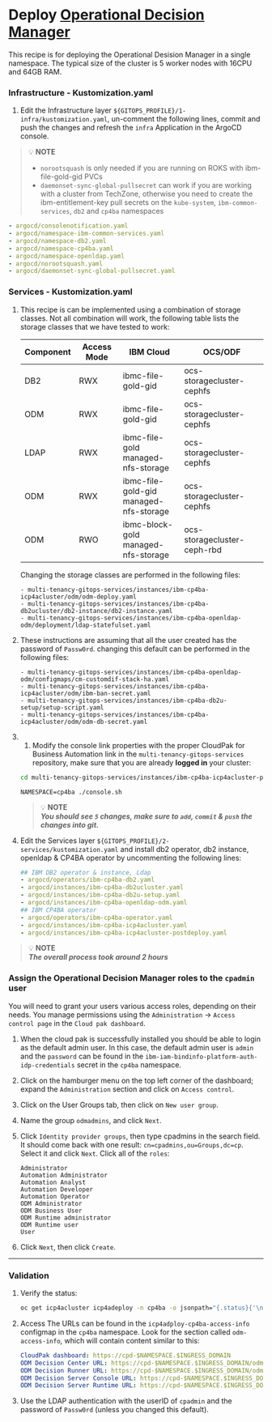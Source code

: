 # Deploy [Operational Decision Manager](https://www.ibm.com/products/operational-decision-manager)

This recipe is for deploying the Operational Desision Manager in a single namespace. The typical size of the cluster is 5 worker nodes with 16CPU and 64GB RAM.  

### Infrastructure - Kustomization.yaml
1. Edit the Infrastructure layer `${GITOPS_PROFILE}/1-infra/kustomization.yaml`, un-comment the following lines, commit and push the changes and refresh the `infra` Application in the ArgoCD console.

>  💡 **NOTE**  
>  - `norootsquash` is only needed if you are running on ROKS with ibm-file-gold-gid PVCs
>  - `daemonset-sync-global-pullsecret` can work if you are working with a cluster from TechZone, otherwise you need to create the ibm-entitlement-key pull secrets on the `kube-system`, `ibm-common-services`, `db2` and `cp4ba` namespaces


```yaml
- argocd/consolenotification.yaml
- argocd/namespace-ibm-common-services.yaml
- argocd/namespace-db2.yaml
- argocd/namespace-cp4ba.yaml
- argocd/namespace-openldap.yaml
- argocd/norootsquash.yaml
- argocd/daemonset-sync-global-pullsecret.yaml
```
    

### Services - Kustomization.yaml

1. This recipe is can be implemented using a combination of storage classes. Not all combination will work, the following table lists the storage classes that we have tested to work:

    | Component | Access Mode | IBM Cloud | OCS/ODF |
    | --- | --- | --- | --- |
    | DB2 | RWX | ibmc-file-gold-gid | ocs-storagecluster-cephfs |
    | ODM | RWX | ibmc-file-gold-gid | ocs-storagecluster-cephfs |
    | LDAP | RWX | ibmc-file-gold <br/> managed-nfs-storage | ocs-storagecluster-cephfs |
    | ODM | RWX | ibmc-file-gold-gid <br/> managed-nfs-storage | ocs-storagecluster-cephfs |
    | ODM | RWO | ibmc-block-gold <br/> managed-nfs-storage | ocs-storagecluster-ceph-rbd |

    Changing the storage classes are performed in the following files:
    ```
    - multi-tenancy-gitops-services/instances/ibm-cp4ba-icp4acluster/odm/odm-deploy.yaml
    - multi-tenancy-gitops-services/instances/ibm-cp4ba-db2ucluster/db2-instance/db2-instance.yaml
    - multi-tenancy-gitops-services/instances/ibm-cp4ba-openldap-odm/deployment/ldap-statefulset.yaml
    ```
1. These instructions are assuming that all the user created has the password of `Passw0rd`. changing this default can be performed in the following files:
    ```
    - multi-tenancy-gitops-services/instances/ibm-cp4ba-openldap-odm/configmaps/cm-customdif-stack-ha.yaml
    - multi-tenancy-gitops-services/instances/ibm-cp4ba-icp4acluster/odm/ibm-ban-secret.yaml
    - multi-tenancy-gitops-services/instances/ibm-cp4ba-db2u-setup/setup-script.yaml
    - multi-tenancy-gitops-services/instances/ibm-cp4ba-icp4acluster/odm/odm-db-secret.yaml
    ```
1. 1. Modify the console link properties with the proper CloudPak for Business Automation link in the `multi-tenancy-gitops-services` repository, make sure that you are already **logged in** your cluster:

    ```bash
    cd multi-tenancy-gitops-services/instances/ibm-cp4ba-icp4acluster-postdeploy/post-deploy
    ```
    ```
    NAMESPACE=cp4ba ./console.sh
    ```
    >  💡 **NOTE**  
    >  ***You should see `5` changes, make sure to `add`, `commit` & `push` the changes into git.***

1. Edit the Services layer `${GITOPS_PROFILE}/2-services/kustomization.yaml` and install db2 operator, db2 instance, openldap & CP4BA operator  by uncommenting the following lines: 
   
    ```yaml
    ## IBM DB2 operator & instance, Ldap
    - argocd/operators/ibm-cp4ba-db2.yaml
    - argocd/instances/ibm-cp4ba-db2ucluster.yaml
    - argocd/instances/ibm-cp4ba-db2u-setup.yaml
    - argocd/instances/ibm-cp4ba-openldap-odm.yaml
    ## IBM CP4BA operator
    - argocd/operators/ibm-cp4ba-operator.yaml
    - argocd/instances/ibm-cp4ba-icp4acluster.yaml
    - argocd/instances/ibm-cp4ba-icp4acluster-postdeploy.yaml 
    ```
  >  💡 **NOTE**  
  > ***The overall process took around 2 hours***

### Assign the Operational Decision Manager roles to the `cpadmin` user
You will need to grant your users various access roles, depending on their needs. You manage permissions using the `Administration` -> `Access control page` in the `Cloud pak dashboard`.

1. When the cloud pak is successfully installed you should be able to login as the default admin user. In this case, the default admin user is `admin` and the `password` can be found in the `ibm-iam-bindinfo-platform-auth-idp-credentials` secret in the `cp4ba` namespace. 

1. Click on the hamburger menu on the top left corner of the dashboard; expand the `Administration` section and click on `Access control`.

1. Click on the User Groups tab, then click on `New user group`.

1. Name the group `odmadmins`, and click `Next`.

1. Click `Identity provider groups`, then type cpadmins in the search field. It should come back with one result: `cn=cpadmins,ou=Groups,dc=cp`. Select it and click `Next`. Click all of the `roles`:
    ```
    Administrator
    Automation Administrator
    Automation Analyst
    Automation Developer
    Automation Operator
    ODM Administrator
    ODM Business User
    ODM Runtime administrator
    ODM Runtime user
    User
    ```

1. Click `Next`, then click `Create`.

---

### Validation
1.  Verify the status:
    ```bash
    oc get icp4acluster icp4adeploy -n cp4ba -o jsonpath="{.status}{'\n'}" | jq
    ```
1. Access The URLs can be found in the `icp4adploy-cp4ba-access-info` configmap in the `cp4ba` namespace. Look for the section called `odm-access-info`, which will contain content similar to this:
    ```yaml
    CloudPak dashboard: https://cpd-$NAMESPACE.$INGRESS_DOMAIN
    ODM Decision Center URL: https://cpd-$NAMESPACE.$INGRESS_DOMAIN/odm/decisioncenter
    ODM Decision Runner URL: https://cpd-$NAMESPACE.$INGRESS_DOMAIN/odm/DecisionRunner
    ODM Decision Server Console URL: https://cpd-$NAMESPACE.$INGRESS_DOMAIN/odm/res
    ODM Decision Server Runtime URL: https://cpd-$NAMESPACE.$INGRESS_DOMAIN/odm/DecisionService
    ```

1. Use the LDAP authentication with the userID of `cpadmin` and the password of `Passw0rd` (unless you changed this default).